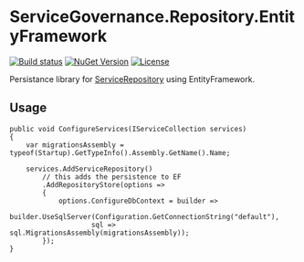 # ServiceGovernance.Repository.EntityFramework

[![Build status](https://ci.appveyor.com/api/projects/status/4tghcdgi4dp2u5t5/branch/master?svg=true)](https://ci.appveyor.com/project/twenzel/servicegovernance-repository-entityframework/branch/master)
[![NuGet Version](http://img.shields.io/nuget/v/ServiceGovernance.Repository.EntityFramework.svg?style=flat)](https://www.nuget.org/packages/ServiceGovernance.Repository.EntityFramework/)
[![License](https://img.shields.io/badge/license-Apache-blue.svg)](LICENSE)

Persistance library for [ServiceRepository](https://github.com/ServiceGovernance/ServiceGovernance.Repository) using EntityFramework.

## Usage

```CSharp
public void ConfigureServices(IServiceCollection services)
{
    var migrationsAssembly = typeof(Startup).GetTypeInfo().Assembly.GetName().Name;

    services.AddServiceRepository()
        // this adds the persistence to EF
        .AddRepositoryStore(options =>
        {
            options.ConfigureDbContext = builder =>
                builder.UseSqlServer(Configuration.GetConnectionString("default"),
                    sql => sql.MigrationsAssembly(migrationsAssembly));
        });
}
```

